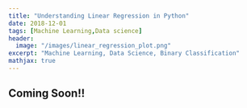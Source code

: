```yaml
---
title: "Understanding Linear Regression in Python"
date: 2018-12-01
tags: [Machine Learning,Data science]
header:
  image: "/images/linear_regression_plot.png"
excerpt: "Machine Learning, Data Science, Binary Classification"
mathjax: true
---
```



## Coming Soon!!
